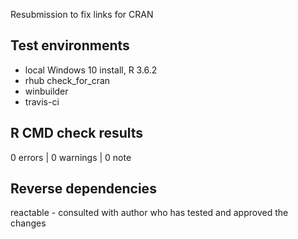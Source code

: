 Resubmission to fix links for CRAN

## Test environments
* local Windows 10 install, R 3.6.2
* rhub check_for_cran
* winbuilder
* travis-ci

## R CMD check results

0 errors | 0 warnings | 0 note

## Reverse dependencies

reactable - consulted with author who has tested and approved the changes

